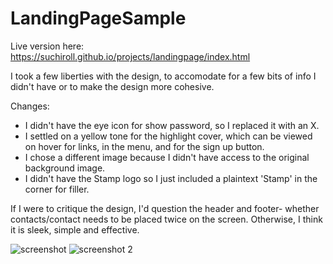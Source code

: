 # LandingPageSample

Live version here: https://suchiroll.github.io/projects/landingpage/index.html

I took a few liberties with the design, to accomodate for a few bits of info I didn't have or to make the design more cohesive. 

Changes:
 - I didn't have the eye icon for show password, so I replaced it with an X. 
 - I settled on a yellow tone for the highlight cover, which can be viewed on hover for links, in the menu, and for the sign up button.
 - I chose a different image because I didn't have access to the original background image. 
 - I didn't have the Stamp logo so I just included a plaintext 'Stamp' in the corner for filler. 

If I were to critique the design, I'd question the header and footer- whether contacts/contact needs to be placed twice on the screen. Otherwise, I think it is sleek, simple and effective. 

![screenshot](https://imgur.com/ykqADPo.png)
![screenshot 2](https://i.imgur.com/3AysrkP.png)
